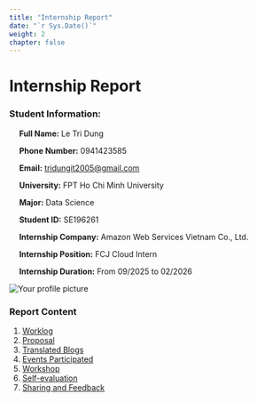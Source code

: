 ```yaml
---
title: "Internship Report"
date: "`r Sys.Date()`"
weight: 2
chapter: false
---
```


    
# Internship Report

### Student Information:
&emsp; **Full Name:** Le Tri Dung

&emsp; **Phone Number:** 0941423585 

&emsp; **Email:** tridungit2005@gmail.com

&emsp; **University:** FPT Ho Chi Minh University

&emsp; **Major:** Data Science

&emsp; **Student ID:** SE196261 

&emsp; **Internship Company:** Amazon Web Services Vietnam Co., Ltd.

&emsp; **Internship Position:** FCJ Cloud Intern

&emsp; **Internship Duration:** From 09/2025 to 02/2026

![Your profile picture](/images/myface.png)

### Report Content

1.  [Worklog](1-Worklog/)
2.  [Proposal](2-Proposal/)
3.  [Translated Blogs](3-BlogsTranslated/)
4.  [Events Participated](4-EventParticipated/)
5.  [Workshop](5-Workshop/)
6.  [Self-evaluation](6-Self-evaluation/)
7.  [Sharing and Feedback](7-Feedback/)
